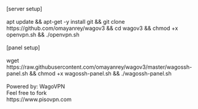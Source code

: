 <p align="left">
[server setup]
<br>
<br>
apt update && apt-get -y install git && git clone https://github.com/omayanrey/wagov3 && cd wagov3 && chmod +x openvpn.sh && ./openvpn.sh
<br>
<br> 
[panel setup]
<br>
<br>
wget https://raw.githubusercontent.com/omayanrey/wagov3/master/wagossh-panel.sh && chmod +x wagossh-panel.sh && ./wagossh-panel.sh
<br>  
<br> 
Powered by: WagoVPN<br>
Feel free to fork
<br>
https://www.pisovpn.com
</p>
